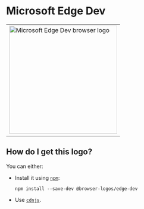 # Microsoft Edge Dev

<table>
    <tr height=300>
        <td>
            <a href="https://github.com/alrra/browser-logos/tree/afa53811f46d34a6f85fe67b73561933586063fa/src/edge-dev">
                <img width=290 src="https://raw.githubusercontent.com/alrra/browser-logos/afa53811f46d34a6f85fe67b73561933586063fa/src/edge-dev/edge-dev_512x512.png" alt="Microsoft Edge Dev browser logo">
            </a>
        </td>
    </tr>
</table>

## How do I get this logo?

You can either:

* Install it using [`npm`][npm]:

  `npm install --save-dev @browser-logos/edge-dev`

* Use [`cdnjs`][cdnjs].

<!-- Link labels: -->

[cdnjs]: https://cdnjs.com/libraries/browser-logos
[npm]: https://www.npmjs.com/
